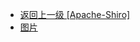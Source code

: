 - [返回上一级 [Apache-Shiro]](/3、Web容器漏洞/Apache/Apache-Shiro)
- [图片](/3、Web容器漏洞/Apache/Apache-Shiro/图片/)
